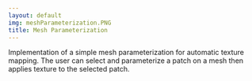```yaml
---
layout: default
img: meshParameterization.PNG
title: Mesh Parameterization
---
```

Implementation of a simple mesh parameterization for automatic texture mapping. The user can select and parameterize a patch on a mesh then applies texture to the selected patch.